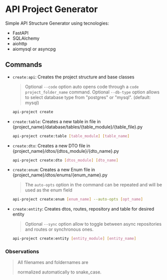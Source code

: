 # API Project Generator

Simple API Structure Generator using tecnologies:

- FastAPI
- SQLAlchemy
- aiohttp
- aiomysql or asyncpg

## Commands

- `create:api`: Creates the project structure and base classes

  > Optional `--code` option auto opens code through a `code project_folder_name` command.
  > Optional `--db-type` option allows to select database type from "postgres" or "mysql". (default: mysql)

  ```bash
  api-project create
  ```

- `create:table`: Creates a new table in file in {project_name}/database/tables/{table_module}/{table_file}.py

  ```bash
  api-project create:table [table_module] [table_name]
  ```

- `create:dto`: Creates a new DTO file in {project_name}/dtos/{dtos_module}/{dto_name}.py

  ```bash
  api-project create:dto [dtos_module] [dto_name]
  ```

- `create:enum`: Creates a new Enum file in {project_name}/dtos/enums/{enum_name}.py

  > The `auto-opts` option in the command can be repeated and will be used as the enum field

  ```bash
  api-project create:enum [enum_name] --auto-opts [opt_name]
  ```

- `create:entity`: Creates dtos, routes, repository and table for desired entity

  > Optional `--sync` option allow to toggle between async repositories and routes or synchronous ones.

  ```bash
  api-project create:entity [entity_module] [entity_name]
  ```


### Observations

> All filenames and foldernames are
>
> normalized automatically to snake_case.
